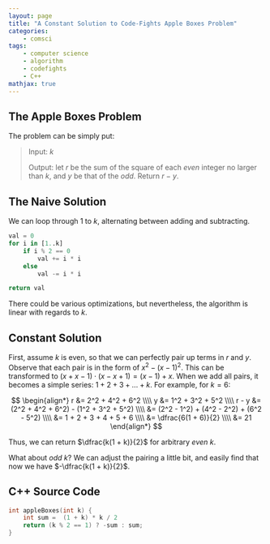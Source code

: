 ```yaml
---
layout: page
title: "A Constant Solution to Code-Fights Apple Boxes Problem"
categories:
    - comsci
tags:
    - computer science
    - algorithm
    - codefights
    - C++
mathjax: true
---
```



## The Apple Boxes Problem

The problem can be simply put:

> Input: $k$
>
> Output: let $r$ be the sum of the square of each *even*  integer no larger than $k$, and $y$ be that of the *odd*. Return $r - y$.

## The Naive Solution

We can loop through 1 to $k$, alternating between adding and subtracting.

```python
val = 0
for i in [1..k]
    if i % 2 == 0
        val += i * i
    else
        val -= i * i

return val
```

There could be various optimizations, but nevertheless, the algorithm is linear with regards to $k$.

## Constant Solution

First, assume $k$ is even, so that we can perfectly pair up terms in $r$ and $y$. Observe that each pair is in the form of $x^2 - (x - 1)^2$. This can be transformed to $(x + x - 1)\cdot(x - x + 1) = (x - 1) + x$. When we add all pairs, it becomes a simple series: $1 + 2 + 3 + ... + k$. For example, for $k = 6$:

$$
\begin{align*}
r &= 2^2 + 4^2 + 6^2 \\\\
y &= 1^2 + 3^2 + 5^2 \\\\
r - y &= (2^2 + 4^2 + 6^2) - (1^2 + 3^2 + 5^2) \\\\
    &= (2^2 - 1^2) + (4^2 - 2^2) + (6^2 - 5^2) \\\\
    &= 1 + 2 + 3 + 4 + 5 + 6 \\\\
    &= \dfrac{6(1 + 6)}{2} \\\\
    &= 21
\end{align*}
$$

Thus, we can return $\dfrac{k(1 + k)}{2}$ for arbitrary _even_ $k$.

What about _odd_ $k$? We can adjust the pairing a little bit, and easily find that now we have $-\dfrac{k(1 + k)}{2}$.

## C++ Source Code

```cpp
int appleBoxes(int k) {
    int sum =  (1 + k) * k / 2
    return (k % 2 == 1) ? -sum : sum;
}
```


